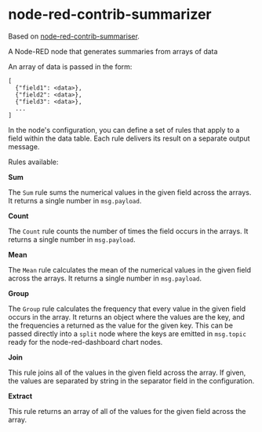 # node-red-contrib-summarizer

Based on [node-red-contrib-summariser](https://github.com/hammoaj/node-red-contrib-summariser).

A Node-RED node that generates summaries from arrays of data

An array of data is passed in the form:

```
[
  {"field1": <data>},
  {"field2": <data>},
  {"field3": <data>},
  ...
]
```

In the node's configuration, you can define a set of rules that apply to a field within the data table.
Each rule delivers its result on a separate output message.

Rules available:

**Sum**

The `Sum` rule sums the numerical values in the given field across the arrays. It returns a single number in `msg.payload`.

**Count**

The `Count` rule counts the number of times the field occurs in the arrays.  It returns a single number in `msg.payload`.

**Mean**

The `Mean` rule calculates the mean of the numerical values in the given field across the arrays. It returns a single number in `msg.payload`.

**Group**

The `Group` rule calculates the frequency that every value in the given field occurs in the array. It returns an object where the values are the key, and the frequencies a returned as the value for the given key. This can be passed directly into a `split` node where the keys are emitted in `msg.topic` ready for the node-red-dashboard chart nodes.

**Join**

This rule joins all of the values in the given field across the array.
If given, the values are separated by string in the separator field in the configuration.

**Extract**

This rule returns an array of all of the values for the given field across the array.

